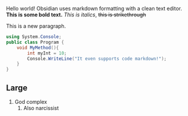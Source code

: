 Hello world! Obsidian uses markdown formatting with a clean text editor.
**This is some bold text.**
*This is italics*, ~~this is strikethrough~~ 

This is a new paragraph.

```cs
using System.Console;
public class Program {
	void MyMethod(){
		int myInt = 10;
		Console.WriteLine("It even supports code markdown!");
	}
}
```

## Large
1. God complex
	1. Also narcissist
